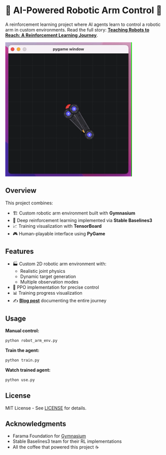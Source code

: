 # 🤖 AI-Powered Robotic Arm Control 🦾

A reinforcement learning project where AI agents learn to control a robotic arm in custom environments. Read the full story: **[Teaching Robots to Reach: A Reinforcement Learning Journey](https://syedfarrukhsaif.com/blog)**.

<img src="ai-playing.gif" width="400" alt="AI-controlled robotic arm reaching for targets">

## Overview

This project combines:
- 🏗️ Custom robotic arm environment built with **Gymnasium**
- 🧠 Deep reinforcement learning implemented via **Stable Baselines3**
- 📈 Training visualization with **TensorBoard**
- 🎮 Human-playable interface using **PyGame**

## Features

- 🏭 Custom 2D robotic arm environment with:
  - Realistic joint physics
  - Dynamic target generation
  - Multiple observation modes
- 🤖 PPO implementation for precise control
- 📊 Training progress visualization
- ✍️ **[Blog post](https://syedfarrukhsaif.com/blog)** documenting the entire journey

## Usage

**Manual control:**
```python
python robot_arm_env.py
```

**Train the agent:**
```python
python train.py
```

**Watch trained agent:**
```python
python use.py
```

## License

MIT License - See [LICENSE](LICENSE) for details.

## Acknowledgments

- Farama Foundation for [Gymnasium](https://gymnasium.farama.org/)
- Stable Baselines3 team for their RL implementations
- All the coffee that powered this project ☕